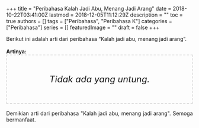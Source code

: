 +++
title = "Peribahasa Kalah Jadi Abu, Menang Jadi Arang"
date = 2018-10-22T03:41:00Z
lastmod = 2018-12-05T11:12:29Z
description = ""
toc = true
authors = []
tags = ["Peribahasa", "Peribahasa K"]
categories = ["Peribahasa"]
series = []
featuredImage = ""
draft = false
+++

<div dir="ltr" style="text-align: left;" trbidi="on"><div style="text-align: justify;">Berikut ini adalah arti dari peribahasa “Kalah jadi abu, menang jadi arang”.</div><br /><div style="text-align: justify;"><b>Artinya:</b></div><div style="border: 2px dashed #ddd; font-size: 24px; height: auto; margin: 0 auto; padding: 50px; text-align: center; width: auto;"><i>Tidak ada yang untung.</i></div><div style="text-align: justify;"><br /></div><div style="text-align: justify;">Demikian arti dari peribahasa "Kalah jadi abu, menang jadi arang". Semoga bermanfaat.</div></div>
